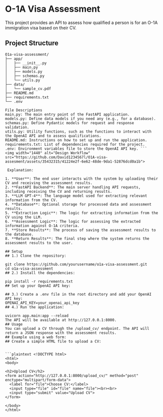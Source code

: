 # O-1A Visa Assessment

This project provides an API to assess how qualified a person is for an O-1A immigration visa based on their CV.

## Project Structure

```plaintext
O1a-visa-assessment/
├── app/
│   ├── __init__.py
│   ├── main.py
│   ├── models.py
│   ├── schemas.py
│   └── utils.py
├── data/
│   └── sample_cv.pdf
├── README.md
├── requirements.txt
└── .env

File Descriptions
main.py: The main entry point of the FastAPI application.
models.py: Define data models if you need any (e.g., for a database).
schemas.py: Define Pydantic models for request and response validation.
utils.py: Utility functions, such as the functions to interact with the OpenAI API and to assess qualifications.
README.md: Instructions on how to set up and run the application.
requirements.txt: List of dependencies required for the project.
.env: Environment variables file to store the OpenAI API key. ``` 
<img width="1440" alt="Design Workflow" src="https://github.com/David1234567l/O1A-visa-assesment/assets/35432315/41224e2f-6e62-48de-9da1-52876dcd0a1b">

 Explanation:

1. **User**: The end user interacts with the system by uploading their CV and receiving the assessment results.
2. **FastAPI Backend**: The main server handling API requests, including receiving the CV and returning results.
3. **LLM GPT-4**: The language model used for extracting relevant information from the CV.
4. **Database**: Optional storage for processed data and assessment results.
5. **Extraction Logic**: The logic for extracting information from the CV using the LLM.
6. **Assessment Logic**: The logic for assessing the extracted information against O-1A criteria.
7. **Store Results**: The process of saving the assessment results to the database.
8. **Return Results**: The final step where the system returns the assessment results to the user.

## Setup
## 1.) Clone the repository:

git clone https://github.com/yourusername/o1a-visa-assessment.git  
cd o1a-visa-assessment
## 2.) Install the dependencies:

pip install -r requirements.txt
## Set up your OpenAI API key:

## 3.) Create a .env file in the root directory and add your OpenAI API key:
OPENAI_API_KEY=your_openai_api_key
## 4.) Run the application:

uvicorn app.main:app --reload
The API will be available at http://127.0.0.1:8000. 
## Usage
You can upload a CV through the /upload_cv/ endpoint. The API will return a JSON response with the assessment results. 
## Example using a web form:
## Create a simple HTML file to upload a CV:


```plaintext <!DOCTYPE html>
<html>
<body>

<h2>Upload CV</h2>
<form action="http://127.0.0.1:8000/upload_cv/" method="post" enctype="multipart/form-data">
  <label for="file">Choose CV:</label>
  <input type="file" id="file" name="file"><br><br>
  <input type="submit" value="Upload CV">
</form>

</body>
</html>

```
